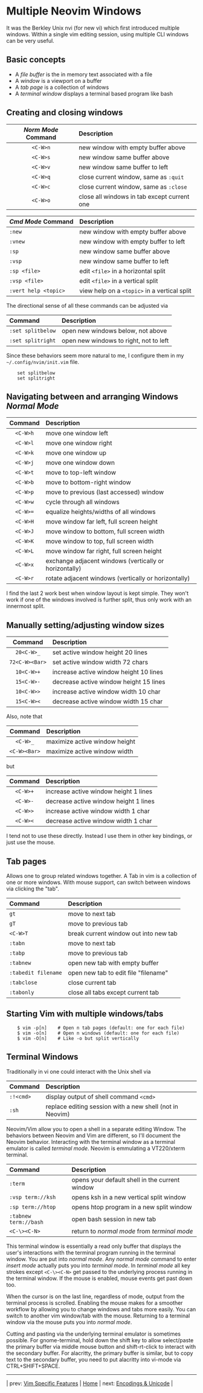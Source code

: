 # Multiple Neovim Windows

It was the Berkley Unix nvi (for new vi) which first
introduced multiple windows.  Within a single vim editing
session, using multiple CLI windows can be very useful.

## Basic concepts

* A *file buffer* is the in memory text associated with a file
* A *window* is a viewport on a buffer
* A *tab page* is a collection of windows
* A *terminal window* displays a terminal based program like bash

## Creating and closing windows

| *Norm Mode* Command  | Description                                 |
|:--------------------:|:------------------------------------------- |
| `<C-W>n`             | new window with empty buffer above          |
| `<C-W>s`             | new window same buffer above                |
| `<C-W>v`             | new window same buffer to left              |
| `<C-W>q`             | close current window, same as `:quit`       |
| `<C-W>c`             | close current window, same as `:close`      |
| `<C-W>o`             | close all windows in tab except current one |

| *Cmd Mode* Command   | Description                                  |
|:-------------------- |:-------------------------------------------- |
| `:new`               | new window with empty buffer above           |
| `:vnew`              | new window with empty buffer to left         |
| `:sp`                | new window same buffer above                 |
| `:vsp`               | new window same buffer to left               |
| `:sp <file>`         | edit `<file>` in a horizontal split          |
| `:vsp <file>`        | edit `<file>` in a vertical split            |
| `:vert help <topic>` | view help on a `<topic>` in a vertical split |

The directional sense of all these commands can be adjusted via

| Command           | Description                            |
|:----------------- |:-------------------------------------- |
| `:set splitbelow` | open new windows below, not above      |
| `:set splitright` | open new windows to right, not to left |

Since these behaviors seem more natural to me, I configure them
in my `~/.config/nvim/init.vim` file.

```
    set splitbelow
    set splitright
```

## Navigating between and arranging Windows *Normal Mode*

| Command  | Description                                                  |
|:--------:|:------------------------------------------------------------ |
| `<C-W>h` | move one window left                                         |
| `<C-W>l` | move one window right                                        |
| `<C-W>k` | move one window up                                           |
| `<C-W>j` | move one window down                                         |
| `<C-W>t` | move to top-left window                                      |
| `<C-W>b` | move to bottom-right window                                  |
| `<C-W>p` | move to previous (last accessed) window                      |
| `<C-W>w` | cycle through all windows                                    |
| `<C-W>=` | equalize heights/widths of all windows                       |
| `<C-W>H` | move window far left, full screen height                     |
| `<C-W>J` | move window to bottom, full screen width                     |
| `<C-W>K` | move window to top, full screen width                        |
| `<C-W>L` | move window far right, full screen height                    |
| `<C-W>x` | exchange adjacent windows (vertically or horizontally)       |
| `<C-W>r` | rotate adjacent windows (vertically or horizontally)         |

I find the last 2 work best when window layout is kept simple.
They won't work if one of the windows involved is further split,
thus only work with an innermost split.

## Manually setting/adjusting window sizes

| Command        | Description                            |
|:--------------:|:-------------------------------------- |
| `20<C-W>_`     | set active window height 20 lines      |
| `72<C-W><Bar>` | set active window width 72 chars       |
| `10<C-W>+`     | increase active window height 10 lines |
| `15<C-W>-`     | decrease active window height 15 lines |
| `10<C-W>>`     | increase active window width 10 char   |
| `15<C-W><`     | decrease active window width 15 char   |

Also, note that

| Command      | Description                   |
|:------------:|:----------------------------- |
| `<C-W>_`     | maximize active window height |
| `<C-W><Bar>` | maximize active window width  |

but

| Command  | Description                            |
|:--------:|:-------------------------------------- |
| `<C-W>+` | increase active window height 1 lines  |
| `<C-W>-` | decrease active window height 1 lines  |
| `<C-W>>` | increase active window width 1 char    |
| `<C-W><` | decrease active window width 1 char    |

I tend not to use these directly.  Instead I use them
in other key bindings, or just use the mouse.

## Tab pages

Allows one to group related windows together.  A Tab in vim
is a collection of one or more windows.  With mouse support,
can switch between windows via clicking the "tab".

| Command             | Description                           |
|:------------------- |:------------------------------------- |
| `gt`                | move to next tab                      |
| `gT`                | move to previous tab                  |
| `<C-W>T`            | break current window out into new tab |
| `:tabn`             | move to next tab                      |
| `:tabp`             | move to previous tab                  |
| `:tabnew`           | open new tab with empty buffer        |
| `:tabedit filename` | open new tab to edit file "filename"  |
| `:tabclose`         | close current tab                     |
| `:tabonly`          | close all tabs except current tab     |

## Starting Vim with multiple windows/tabs

```
    $ vim -p[n]    # Open n tab pages (default: one for each file)
    $ vim -o[n]    # Open n windows (default: one for each file)
    $ vim -O[n]    # Like -o but split vertically
```

## Terminal Windows

Traditionally in vi one could interact with the Unix shell via

| Command   | Description                                              |
|:--------- |:----------------------------------------                 |
| `:!<cmd>` | display output of shell command `<cmd>`                  |
| `:sh`     | replace editing session with a new shell (not in Neovim) |

Neovim/Vim allow you to open a shell in a separate editing Window.
The behaviors between Neovim and Vim are different, so I'll document
the Neovim behavior.  Interacting with the terminal window as a
terminal emulator is called *terminal mode*.  Neovim is emmulating
a VT220/xterm terminal.

| Command               | Description                                    |
|:--------------------- |:---------------------------------------------- |
| `:term`               | opens your default shell in the current window |
| `:vsp term://ksh`     | opens ksh in a new vertical split window       |
| `:sp term://htop`     | opens htop program in a new split window       |
| `:tabnew term://bash` | open bash session in new tab                   |
| `<C-\><C-N>`          | return to *normal mode* from *terminal mode*   |

This terminal window is essentially a read only buffer that
displays the user's interactions with the terminal program running
in the terminal window.  You are put into *normal mode*.  Any
*normal mode* command to enter *insert mode* actually puts you
into *terminal mode*.  In *terminal mode* all key strokes except
`<C-\><C-N>` get passed to the underlying process running
in the terminal window.  If the mouse is enabled, mouse events
get past down too.

When the cursor is on the last line, regardless of mode,
output from the terminal process is scrolled.  Enabling the
mouse makes for a smoother workflow by allowing you to
change windows and tabs more easily.  You can switch to another
vim window/tab with the mouse.  Returning to a terminal
window via the mouse puts you into *normal mode*.

Cutting and pasting via the underlying terminal emulator is
sometimes possible.  For gnome-terminal, hold down the shift key
to allow select/paste the primary buffer via middle mouse button and
shift-rt-click to interact with the secondary buffer.  For alacritty,
the primary buffer is similar, but to copy text to the secondary
buffer, you need to put alacritty into vi-mode via CTRL+SHIFT+SPACE.

---

| prev: [Vim Specific Features][1] | [Home][2] | next: [Encodings & Unicode][3] |

[1]: VimSpecificFeatures.md
[2]: README.md
[3]: EncodingsUnicode.md
